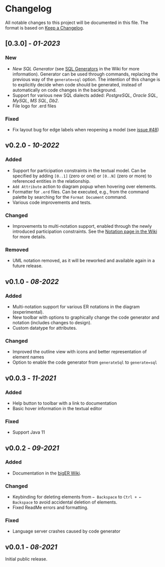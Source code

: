 # Changelog

All notable changes to this project will be documented in this file. The format is based on [Keep a Changelog](https://keepachangelog.com/en/1.0.0/).

## [0.3.0] - *01-2023*

### New
- *New SQL Generator* (see [SQL Generators](https://github.com/borkdominik/bigER/wiki/SQL-Generators) in the Wiki for more information). Generator can be used through commands, replacing the previous way of the `generate=sql` option. The intention of this change is to explicitly decide when code should be generated, instead of automatically on code changes in the background.
- Support for various new SQL dialects added: *PostgreSQL*, *Oracle* *SQL*, *MySQL*, *MS SQL*, *Db2*. 
- File logo for .erd files

### Fixed

- Fix layout bug for edge labels when reopening a model (see [issue #48](https://github.com/borkdominik/bigER/issues/48))

## v0.2.0 - *10-2022*

### Added
- Support for participation constraints in the textual model. Can be specified by adding `[0..1]` (zero or one) or `[0..N]` (zero or more) to referenced entities in the relationship.
- `Add Attribute` action to diagram popup when hovering over elements. 
- Formatter for `.erd` files. Can be executed, e.g., from the command palette by searching for the `Format Document` command.
- Various code improvements and tests.

### Changed
- Improvements to multi-notation support, enabled through the newly introduced participation constraints. See the [Notation page in the Wiki](https://github.com/borkdominik/bigER/wiki/Notations) for more details.


### Removed
- UML notation removed, as it will be reworked and available again in a future release. 


## v0.1.0 - *08-2022*

### Added
- Multi-notation support for various ER notations in the diagram (experimental).
- New toolbar with options to graphically change the code generator and notation (includes changes to design).
- Custom datatype for attributes.


### Changed
- Improved the outline view with icons and better representation of element names
- Option to enable the code generator from `generateSql` to `generate=sql`


## v0.0.3 - *11-2021*

### Added
- Help button to toolbar with a link to documentation
- Basic hover information in the textual editor

### Fixed
- Support Java 11


## v0.0.2 - *09-2021*

### Added
- Documentation in the [bigER Wiki](https://github.com/borkdominik/bigER/wiki).

### Changed 
- Keybinding for deleting elements from `← Backspace` to `Ctrl + ← Backspace` to avoid accidental deletion of elements.
- Fixed ReadMe errors and formatting.



### Fixed
- Language server crashes caused by code generator


## v0.0.1 - *08-2021*

Initial public release. 